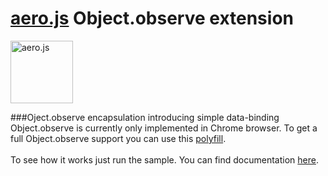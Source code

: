[aero.js](https://github.com/teabow/aero.js) Object.observe extension
================================

<img src="http://thibaud.bourgeois.free.fr/aerojs/img/aerojs.png" alt="aero.js" height="100px"/>

###Oject.observe encapsulation introducing simple data-binding
Object.observe is currently only implemented in Chrome browser. To get a full Object.observe support you can use this [polyfill](https://github.com/jdarling/Object.observe).
<br/><br/>
To see how it works just run the sample. You can find documentation [here](http://teabow.github.io/aero.js).

